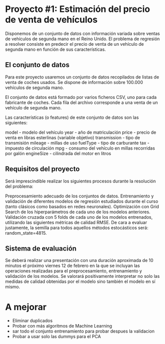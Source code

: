 
# Proyecto #1: Estimación del precio de venta de vehículos
Disponemos de un conjunto de datos con información variada sobre ventas de vehículos de segunda mano en el Reino Unido. El problema de regresión a resolver consiste en predecir el precio de venta de un vehículo de segunda mano en función de sus características.



## El conjunto de datos

Para este proyecto usaremos un conjunto de datos recopilados de listas de venta de coches usados. Se dispone de información sobre 100.000 vehículos de segunda mano.

El conjunto de datos está formado por varios ficheros CSV, uno para cada fabricante de coches. Cada fila del archivo corresponde a una venta de un vehículo de segunda mano.

Las características (o features) de este conjunto de datos son las siguientes:

model - modelo del vehículo
year - año de matriculación
price - precio de venta en libras esterlinas (variable objetivo) 
transmission - tipo de transmisión
mileage - millas de uso
fuelType - tipo de carburante
tax - impuesto de circulación
mpg - consumo del vehículo en millas recorridas por galón
engineSize - cilindrada del motor en litros



## Requisitos del proyecto

Será imprescindible realizar los siguientes procesos durante la resolución del problema:

Preprocesamiento adecuado de los conjuntos de datos.
Entrenamiento y validación de diferentes modelos de regresión estudiados durante el curso (tanto clásicos como basados en redes neuronales).
Optimización con Grid Search de los hiperparámetros de cada uno de los modelos anteriores.
Validación cruzada con 5 folds de cada uno de los modelos entrenados, utilizando las siguientes métricas de calidad RMSE.
De cara a evaluar justamente, la semilla para todos aquellos métodos estocásticos será: random_state=4815.


## Sistema de evaluación
Se deberá realizar una presentación con una duración aproximada de 10 minutos el próximo viernes 12 de febrero en la que se incluyan las operaciones realizadas para el preprocesamiento, entrenamiento y validación de los modelos. Se valorará positivamente interpretar no solo las medidas de calidad obtenidas por el modelo sino también el modelo en sí mismo.



# A mejorar

- Eliminar duplicados
- Probar con más algoritmos de Machine Learning
- sar todo el conjunto entrenamiento para probar despues la validacion
- Probar a usar solo las dummys para el PCA
